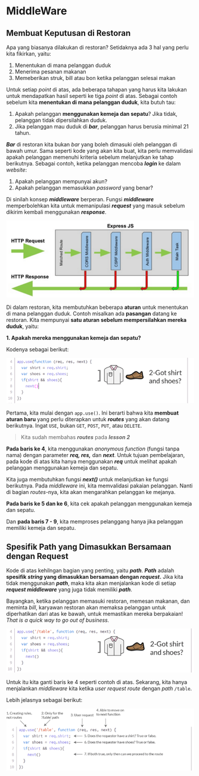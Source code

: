 # MiddleWare

## Membuat Keputusan di Restoran

Apa yang biasanya dilakukan di restoran? Setidaknya ada 3 hal yang perlu kita fikirkan, yaitu:

1. Menentukan di mana pelanggan duduk
2. Menerima pesanan makanan
3. Memeberikan struk, bill atau bon ketika pelanggan selesai makan

Untuk setiap *point* di atas, ada beberapa tahapan yang harus kita lakukan untuk mendapatkan hasil seperti ke tiga *point* di atas. Sebagai contoh sebelum kita **menentukan di mana pelanggan duduk**, kita butuh tau:

1. Apakah pelanggan **menggunakan kemeja dan sepatu**? Jika tidak, pelanggan tidak dipersilahkan duduk.
2. Jika pelanggan mau duduk di ***bar***, pelanggan harus berusia minimal 21 tahun.

***Bar*** di restoran kita bukan *bar* yang boleh dimasuki oleh pelanggan di bawah umur. Sama seperti kode yang akan kita buat, kita perlu memvalidasi apakah pelanggan memenuhi kriteria sebelum melanjutkan ke tahap berikutnya. Sebagai contoh, ketika pelanggan mencoba ***login*** ke dalam *website*:

1. Apakah pelanggan mempunyai akun?
2. Apakah pelanggan memasukkan *password* yang benar?

Di sinilah konsep ***middleware*** berperan. Fungsi ***middleware*** memperbolehkan kita untuk memanipulasi ***request*** yang masuk sebelum dikirim kembali menggunakan ***response***.

![middleware](img/4/1.png)

Di dalam restoran, kita membutuhkan beberapa **aturan** untuk menentukan di mana pelanggan duduk. Contoh misalkan ada **pasangan** datang ke restoran. Kita mempunyai **satu aturan sebelum mempersilahkan mereka duduk**, yaitu:

**1. Apakah mereka menggunakan kemeja dan sepatu?**

Kodenya sebagai berikut:

![membuat aturan](img/4/2.png)

Pertama, kita mulai dengan `app.use()`. Ini berarti bahwa kita **membuat aturan baru** yang perlu diterapkan untuk ***routes*** yang akan datang berikutnya. Ingat `USE`, bukan `GET`, `POST`, `PUT`, atau `DELETE`.

> Kita sudah membahas ***routes*** pada ***lesson 2***

**Pada baris ke 4**, kita menggunakan *anonymous function* (fungsi tanpa nama) dengan parameter ***req, res,*** dan ***next***. Untuk tujuan pembelajaran, pada kode di atas kita hanya menggunakan ***req*** untuk melihat apakah pelanggan menggunakan kemeja dan sepatu.

Kita juga membutuhkan fungsi ***next()*** untuk melanjutkan ke fungsi berikutnya. Pada *middleware* ini, kita memvalidasi pakaian pelanggan. Nanti di bagian *routes*-nya, kita akan mengarahkan pelanggan ke mejanya.

**Pada baris ke 5 dan ke 6**, kita cek apakah pelanggan menggunakan kemeja dan sepatu.

Dan **pada baris 7 - 9**, kita memproses pelanggang hanya jika pelanggan memiliki kemeja dan sepatu.

## Spesifik Path yang Dimasukkan Bersamaan dengan Request

Kode di atas kehilngan bagian yang penting, yaitu ***path***. ***Path*** adalah **spesifik *string* yang dimasukkan bersamaan dengan *request*.** Jika kita tidak menggunakan ***path***, maka kita akan menjalankan kode di setiap ***request middleware*** yang juga tidak memiliki ***path***.

Bayangkan, ketika pelanggan memasuki restoran, memesan makanan, dan meminta *bill*, karyawan restoran akan memaksa pelanggan untuk diperhatikan dari atas ke bawah, untuk memastikan mereka berpakaian! *That is a quick way to go out of business.*

![path](img/4/3.png)

Untuk itu kita ganti baris ke 4 seperti contoh di atas. Sekarang, kita hanya menjalankan *middleware* kita ketika *user* *request* *route* dengan *path* `/table`.

Lebih jelasnya sebagai berikut:

![middleware explanation](img/4/4.png)

